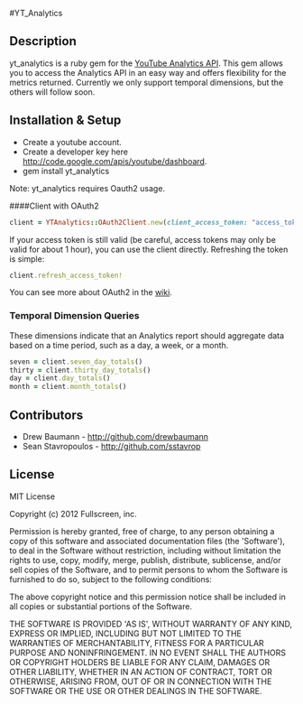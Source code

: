 #YT_Analytics

## Description

yt_analytics is a ruby gem for the [YouTube Analytics API](https://developers.google.com/youtube/analytics/). This gem allows you to access the Analytics API in an easy way and offers flexibility for the metrics returned. Currently we only support temporal dimensions, but the others will follow soon.

## Installation & Setup

  * Create a youtube account.
  * Create a developer key here http://code.google.com/apis/youtube/dashboard.
  * gem install yt_analytics


Note: yt_analytics requires Oauth2 usage.

####Client with OAuth2

```ruby
client = YTAnalytics::OAuth2Client.new(client_access_token: "access_token", client_refresh_token: "refresh_token", client_id: "client_id", client_secret: "client_secret", dev_key: "dev_key", expires_at: "expiration time")
```

If your access token is still valid (be careful, access tokens may only be valid for about 1 hour), you can use the client directly. Refreshing the token is simple:

```ruby
client.refresh_access_token!
```

You can see more about OAuth2 in the [wiki]( https://github.com/kylejginavan/youtube_it/wiki/How-To:-Use-OAuth-2).

### Temporal Dimension Queries

These dimensions indicate that an Analytics report should aggregate data based on a time period, such as a day, a week, or a month.

```ruby
seven = client.seven_day_totals()
thirty = client.thirty_day_totals()
day = client.day_totals()
month = client.month_totals()
```

## Contributors

* Drew Baumann - http://github.com/drewbaumann
* Sean Stavropoulos - http://github.com/sstavrop

## License

MIT License

Copyright (c) 2012 Fullscreen, inc.

Permission is hereby granted, free of charge, to any person obtaining
a copy of this software and associated documentation files (the
'Software'), to deal in the Software without restriction, including
without limitation the rights to use, copy, modify, merge, publish,
distribute, sublicense, and/or sell copies of the Software, and to
permit persons to whom the Software is furnished to do so, subject to
the following conditions:

The above copyright notice and this permission notice shall be
included in all copies or substantial portions of the Software.

THE SOFTWARE IS PROVIDED 'AS IS', WITHOUT WARRANTY OF ANY KIND,
EXPRESS OR IMPLIED, INCLUDING BUT NOT LIMITED TO THE WARRANTIES OF
MERCHANTABILITY, FITNESS FOR A PARTICULAR PURPOSE AND NONINFRINGEMENT.
IN NO EVENT SHALL THE AUTHORS OR COPYRIGHT HOLDERS BE LIABLE FOR ANY
CLAIM, DAMAGES OR OTHER LIABILITY, WHETHER IN AN ACTION OF CONTRACT,
TORT OR OTHERWISE, ARISING FROM, OUT OF OR IN CONNECTION WITH THE
SOFTWARE OR THE USE OR OTHER DEALINGS IN THE SOFTWARE.
